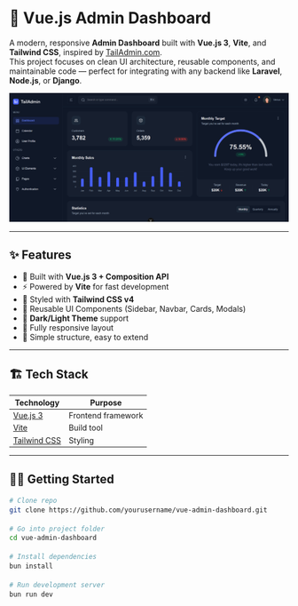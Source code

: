# 🚀 Vue.js Admin Dashboard

A modern, responsive **Admin Dashboard** built with **Vue.js 3**, **Vite**, and **Tailwind CSS**, inspired by [TailAdmin.com](https://tailadmin.com).  
This project focuses on clean UI architecture, reusable components, and maintainable code — perfect for integrating with any backend like **Laravel**, **Node.js**, or **Django**.

![Dashboard Preview](public/images/preview.png)

---

## ✨ Features

- 🎨 Built with **Vue.js 3 + Composition API**
- ⚡ Powered by **Vite** for fast development
- 💅 Styled with **Tailwind CSS v4**
- 🧩 Reusable UI Components (Sidebar, Navbar, Cards, Modals)
- 🌙 **Dark/Light Theme** support
- 📱 Fully responsive layout
- 🧠 Simple structure, easy to extend

---

## 🏗️ Tech Stack

| Technology                              | Purpose            |
| --------------------------------------- | ------------------ |
| [Vue.js 3](https://vuejs.org)           | Frontend framework |
| [Vite](https://vitejs.dev)              | Build tool         |
| [Tailwind CSS](https://tailwindcss.com) | Styling            |

---

## 🧑‍💻 Getting Started

```bash
# Clone repo
git clone https://github.com/yourusername/vue-admin-dashboard.git

# Go into project folder
cd vue-admin-dashboard

# Install dependencies
bun install

# Run development server
bun run dev
```
